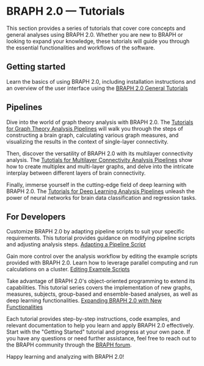 # BRAPH 2.0 — Tutorials

This section provides a series of tutorials that cover core concepts and general analyses using BRAPH 2.0. Whether you are new to BRAPH or looking to expand your knowledge, these tutorials will guide you through the essential functionalities and workflows of the software.

## Getting started

Learn the basics of using BRAPH 2.0, including installation instructions and an overview of the user interface using the [BRAPH 2.0 General Tutorials](/tutorials/general)

## Pipelines

Dive into the world of graph theory analysis with BRAPH 2.0. The [Tutorials for Graph Theory Analysis Pipelines](tutorials/pipelines#single-layer-connectivity-pipelines) will walk you through the steps of constructing a brain graph, calculating various graph measures, and visualizing the results in the context of single-layer connectivity.

Then, discover the versatility of BRAPH 2.0 with its multilayer connectivity analysis. The [Tutotials for Multilayer Connectivity Analysis Pipelines](tutorials/pipelines#multiplex-connectivity-pipelines) show how to create multiplex and multi-layer graphs, and delve into the intricate interplay between different layers of brain connectivity.

Finally, immerse yourself in the cutting-edge field of deep learning with BRAPH 2.0. The [Tutorials for Deep Learning Analysis Pipelines](https://github.com/giovannivolpe/BRAPH-2-Matlab-beta/tree/develop/tutorials/pipelines#deep-learning-pipelines) unleash the power of neural networks for brain data classification and regression tasks.

## For Developers

Customize BRAPH 2.0 by adapting pipeline scripts to suit your specific requirements. This tutorial provides guidance on modifying pipeline scripts and adjusting analysis steps. [Adapting a Pipeline Script](https://github.com/giovannivolpe/BRAPH-2-Matlab-beta/tree/develop/tutorials/developers)

Gain more control over the analysis workflow by editing the example scripts provided with BRAPH 2.0. Learn how to leverage parallel computing and run calculations on a cluster. [Editing Example Scripts](https://github.com/giovannivolpe/BRAPH-2-Matlab-beta/tree/develop/tutorials/developers)

Take advantage of BRAPH 2.0's object-oriented programming to extend its capabilities. This tutorial series covers the implementation of new graphs, measures, subjects, group-based and ensemble-based analyses, as well as deep learning functionalities. [Expanding BRAPH 2.0 with New Functionalities](https://github.com/giovannivolpe/BRAPH-2-Matlab-beta/tree/develop/tutorials/developers)

Each tutorial provides step-by-step instructions, code examples, and relevant documentation to help you learn and apply BRAPH 2.0 effectively. Start with the "Getting Started" tutorial and progress at your own pace. If you have any questions or need further assistance, feel free to reach out to the BRAPH community through the [BRAPH forum](http://braph.org/forums).

Happy learning and analyzing with BRAPH 2.0!
